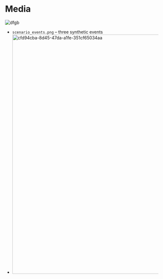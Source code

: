 # Media
![dfgb](https://github.com/user-attachments/assets/c2c764a7-78bd-4a39-9200-61e374b098fc)
- `scenario_events.png` – three synthetic events
- <img width="683" height="785" alt="cfd94cba-8d45-47da-a1fe-351cf65034aa" src="https://github.com/user-attachments/assets/836cce6a-32aa-42d4-b6c5-41a75ff49475" />



